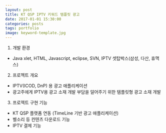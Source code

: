 ```yaml
---
layout: post
title: KT QSP IPTV 키워드 템플릿 광고 
date: 2017-01-01 15:30:00 
categories: posts 
tags: portfolio
image: keyword-template.jpg
---
```


1) 개발 환경  
- Java xlet, HTML, Javascript, eclipse, SVN, IPTV 셋탑박스(삼성, 다산, 휴맥스)  

2) 프로젝트 개요  
- IPTV(ICOD, DnP) 용 광고 애플리케이션  
- 광고주에게 IPTV용 광고 소재 개발 부담을 덜어주기 위한 템플릿형 광고 소재 개발  

3) 프로젝트 구현 기능  
- KT QSP 플랫폼 연동 (TimeLine 기반 광고 애플리케이션)  
- 벨소리 등 컨텐츠 다운로드 기능  
- IPTV 결제 기능  
